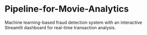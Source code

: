 # Pipeline-for-Movie-Analytics
Machine learning-based fraud detection system with an interactive Streamlit dashboard for real-time transaction analysis.
